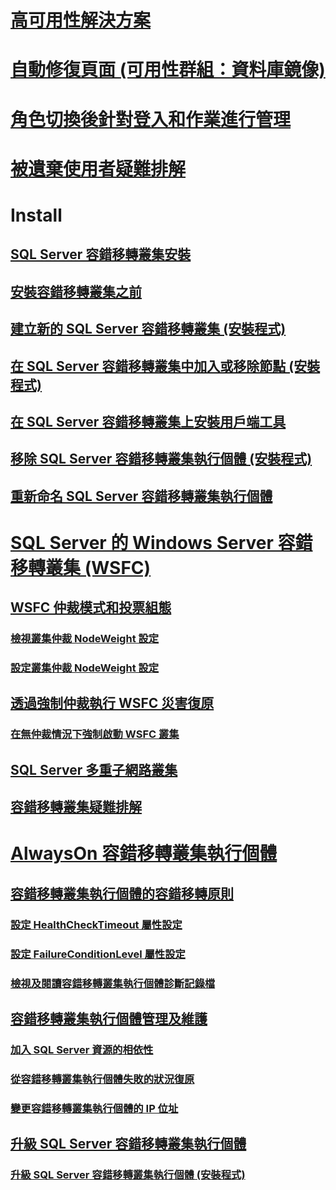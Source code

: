 

# [高可用性解決方案](high-availability-solutions-sql-server.md)  


# [自動修復頁面 (可用性群組：資料庫鏡像)](automatic-page-repair-availability-groups-database-mirroring.md)  


# [角色切換後針對登入和作業進行管理](management-of-logins-and-jobs-after-role-switching-sql-server.md)  


# [被遺棄使用者疑難排解](troubleshoot-orphaned-users-sql-server.md)  



# Install


## [SQL Server 容錯移轉叢集安裝](install/sql-server-failover-cluster-installation.md)  


## [安裝容錯移轉叢集之前](install/before-installing-failover-clustering.md)  


## [建立新的 SQL Server 容錯移轉叢集 (安裝程式)](install/create-a-new-sql-server-failover-cluster-setup.md)  


## [在 SQL Server 容錯移轉叢集中加入或移除節點 (安裝程式)](install/add-or-remove-nodes-in-a-sql-server-failover-cluster-setup.md)  


## [在 SQL Server 容錯移轉叢集上安裝用戶端工具](install/install-client-tools-on-a-sql-server-failover-cluster.md)  


## [移除 SQL Server 容錯移轉叢集執行個體 (安裝程式)](install/remove-a-sql-server-failover-cluster-instance-setup.md)  


## [重新命名 SQL Server 容錯移轉叢集執行個體](install/rename-a-sql-server-failover-cluster-instance.md)  



# [SQL Server 的 Windows Server 容錯移轉叢集 (WSFC)](windows/windows-server-failover-clustering-wsfc-with-sql-server.md)  


## [WSFC 仲裁模式和投票組態](windows/wsfc-quorum-modes-and-voting-configuration-sql-server.md)  


### [檢視叢集仲裁 NodeWeight 設定](windows/view-cluster-quorum-nodeweight-settings.md)  


### [設定叢集仲裁 NodeWeight 設定](windows/configure-cluster-quorum-nodeweight-settings.md)  


## [透過強制仲裁執行 WSFC 災害復原](windows/wsfc-disaster-recovery-through-forced-quorum-sql-server.md)  


### [在無仲裁情況下強制啟動 WSFC 叢集](windows/force-a-wsfc-cluster-to-start-without-a-quorum.md)  


## [SQL Server 多重子網路叢集](windows/sql-server-multi-subnet-clustering-sql-server.md)  


## [容錯移轉叢集疑難排解](windows/failover-cluster-troubleshooting.md)  



# [AlwaysOn 容錯移轉叢集執行個體](windows/always-on-failover-cluster-instances-sql-server.md)  


## [容錯移轉叢集執行個體的容錯移轉原則](windows/failover-policy-for-failover-cluster-instances.md)  


### [設定 HealthCheckTimeout 屬性設定](windows/configure-healthchecktimeout-property-settings.md)  


### [設定 FailureConditionLevel 屬性設定](windows/configure-failureconditionlevel-property-settings.md)  


### [檢視及閱讀容錯移轉叢集執行個體診斷記錄檔](windows/view-and-read-failover-cluster-instance-diagnostics-log.md)  


## [容錯移轉叢集執行個體管理及維護](windows/failover-cluster-instance-administration-and-maintenance.md)  


### [加入 SQL Server 資源的相依性](windows/add-dependencies-to-a-sql-server-resource.md)  


### [從容錯移轉叢集執行個體失敗的狀況復原](windows/recover-from-failover-cluster-instance-failure.md)  


### [變更容錯移轉叢集執行個體的 IP 位址](windows/change-the-ip-address-of-a-failover-cluster-instance.md)  


## [升級 SQL Server 容錯移轉叢集執行個體](windows/upgrade-a-sql-server-failover-cluster-instance.md)  


### [升級 SQL Server 容錯移轉叢集執行個體 (安裝程式)](windows/upgrade-a-sql-server-failover-cluster-instance-setup.md)  
